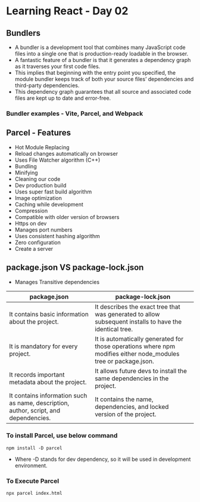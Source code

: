 # Learning React - Day 02

## Bundlers
 - A bundler is a development tool that combines many JavaScript code files into a single one that is production-ready loadable in the browser.
 - A fantastic feature of a bundler is that it generates a dependency graph as it traverses your first code files.
 - This implies that beginning with the entry point you specified, the module bundler keeps track of both your source files’ dependencies and third-party dependencies.
 - This dependency graph guarantees that all source and associated code files are kept up to date and error-free.
### Bundler examples - Vite, Parcel, and Webpack

## Parcel - Features
 - Hot Module Replacing
 - Reload changes automatically on browser
 - Uses File Watcher algorithm (C++)
 - Bundling
 - Minifying
 - Cleaning our code
 - Dev production build
 - Uses super fast build algorithm
 - Image optimization
 - Caching while development
 - Compression
 - Compatible with older version of browsers
 - Https on dev 
 - Manages port numbers
 - Uses consistent hashing algorithm
 - Zero configuration
 - Create a server

## package.json VS package-lock.json
- Manages Transitive dependencies

 |package.json  | package-lock.json|
 |------------- | -------------|
|It contains basic information about the project.  | It describes the exact tree that was generated to allow subsequent installs to have the identical tree.|
|It is mandatory for every project.  | It is automatically generated for those operations where npm modifies either node_modules tree or package.json.|
|It records important metadata about the project. | It allows future devs to install the same dependencies in the project.|
|It contains information such as name, description, author, script, and dependencies. | It contains the name, dependencies, and locked version of the project. |


### To install Parcel, use below command
 
 ```
 npm install -D parcel 
 
 ```
 - Where -D stands for dev dependency, so it will be used in development environment.

 ### To Execute Parcel

 ```
 npx parcel index.html

 ```

 



